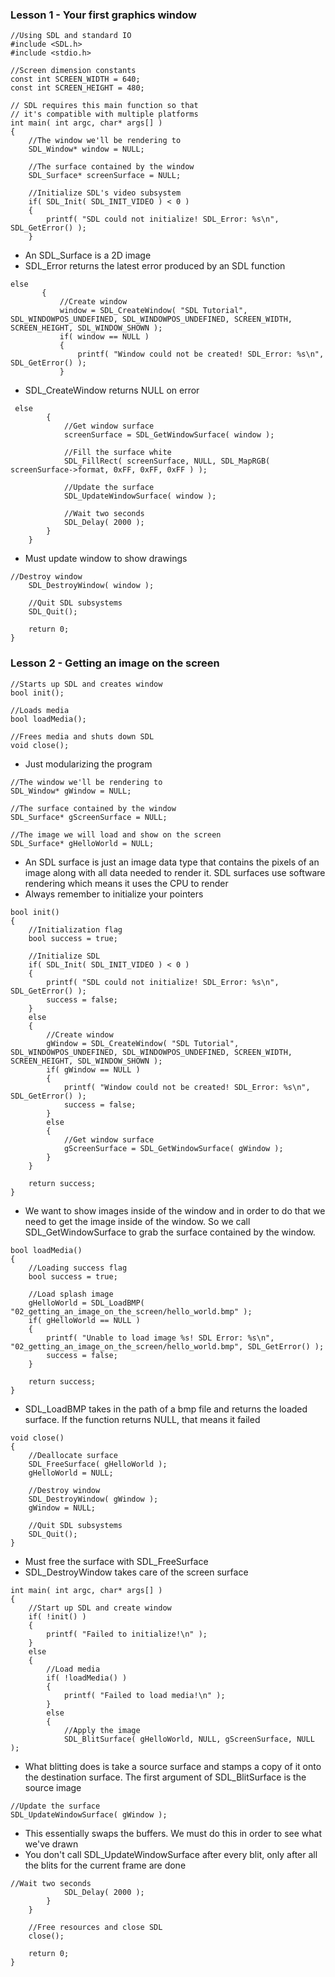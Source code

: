 ### Lesson 1 - Your first graphics window
```
//Using SDL and standard IO
#include <SDL.h>
#include <stdio.h>

//Screen dimension constants
const int SCREEN_WIDTH = 640;
const int SCREEN_HEIGHT = 480;
```
```
// SDL requires this main function so that
// it's compatible with multiple platforms
int main( int argc, char* args[] )
{
    //The window we'll be rendering to
    SDL_Window* window = NULL;
    
    //The surface contained by the window
    SDL_Surface* screenSurface = NULL;

    //Initialize SDL's video subsystem
    if( SDL_Init( SDL_INIT_VIDEO ) < 0 )
    {
        printf( "SDL could not initialize! SDL_Error: %s\n", SDL_GetError() );
    }
```
* An SDL_Surface is a 2D image
* SDL_Error returns the latest error produced
by an SDL function
``` 
else
       {
           //Create window
           window = SDL_CreateWindow( "SDL Tutorial", SDL_WINDOWPOS_UNDEFINED, SDL_WINDOWPOS_UNDEFINED, SCREEN_WIDTH, SCREEN_HEIGHT, SDL_WINDOW_SHOWN );
           if( window == NULL )
           {
               printf( "Window could not be created! SDL_Error: %s\n", SDL_GetError() );
           }
```
* SDL_CreateWindow returns NULL on error
```
 else
        {
            //Get window surface
            screenSurface = SDL_GetWindowSurface( window );

            //Fill the surface white
            SDL_FillRect( screenSurface, NULL, SDL_MapRGB( screenSurface->format, 0xFF, 0xFF, 0xFF ) );
            
            //Update the surface
            SDL_UpdateWindowSurface( window );

            //Wait two seconds
            SDL_Delay( 2000 );
        }
    }
```
* Must update window to show drawings
```
//Destroy window
    SDL_DestroyWindow( window );

    //Quit SDL subsystems
    SDL_Quit();

    return 0;
}
```
### Lesson 2 - Getting an image on the screen
```
//Starts up SDL and creates window
bool init();

//Loads media
bool loadMedia();

//Frees media and shuts down SDL
void close();
```
* Just modularizing the program
```
//The window we'll be rendering to
SDL_Window* gWindow = NULL;
    
//The surface contained by the window
SDL_Surface* gScreenSurface = NULL;

//The image we will load and show on the screen
SDL_Surface* gHelloWorld = NULL;
```
* An SDL surface is just an image data type that contains the pixels of an image along 
with all data needed to render it. SDL surfaces use software rendering which means it uses the 
CPU to render
* Always remember to initialize your pointers
```
bool init()
{
    //Initialization flag
    bool success = true;

    //Initialize SDL
    if( SDL_Init( SDL_INIT_VIDEO ) < 0 )
    {
        printf( "SDL could not initialize! SDL_Error: %s\n", SDL_GetError() );
        success = false;
    }
    else
    {
        //Create window
        gWindow = SDL_CreateWindow( "SDL Tutorial", SDL_WINDOWPOS_UNDEFINED, SDL_WINDOWPOS_UNDEFINED, SCREEN_WIDTH, SCREEN_HEIGHT, SDL_WINDOW_SHOWN );
        if( gWindow == NULL )
        {
            printf( "Window could not be created! SDL_Error: %s\n", SDL_GetError() );
            success = false;
        }
        else
        {
            //Get window surface
            gScreenSurface = SDL_GetWindowSurface( gWindow );
        }
    }

    return success;
}
```
* We want to show images inside of the window and in order to do that we need to get
 the image inside of the window. So we call SDL_GetWindowSurface to grab the surface contained 
 by the window.
```
bool loadMedia()
{
    //Loading success flag
    bool success = true;

    //Load splash image
    gHelloWorld = SDL_LoadBMP( "02_getting_an_image_on_the_screen/hello_world.bmp" );
    if( gHelloWorld == NULL )
    {
        printf( "Unable to load image %s! SDL Error: %s\n", "02_getting_an_image_on_the_screen/hello_world.bmp", SDL_GetError() );
        success = false;
    }

    return success;
}
```
* SDL_LoadBMP takes in the path of a bmp file and returns the loaded surface. If the
 function returns NULL, that means it failed
```
void close()
{
    //Deallocate surface
    SDL_FreeSurface( gHelloWorld );
    gHelloWorld = NULL;

    //Destroy window
    SDL_DestroyWindow( gWindow );
    gWindow = NULL;

    //Quit SDL subsystems
    SDL_Quit();
}
```
* Must free the surface with SDL_FreeSurface
* SDL_DestroyWindow takes care of the screen surface
```
int main( int argc, char* args[] )
{
    //Start up SDL and create window
    if( !init() )
    {
        printf( "Failed to initialize!\n" );
    }
    else
    {
        //Load media
        if( !loadMedia() )
        {
            printf( "Failed to load media!\n" );
        }
        else
        {
            //Apply the image
            SDL_BlitSurface( gHelloWorld, NULL, gScreenSurface, NULL );
```
* What blitting does is take a source surface and stamps a copy of it onto the 
destination surface. The first argument of SDL_BlitSurface is the source image
```
//Update the surface
SDL_UpdateWindowSurface( gWindow );
```
* This essentially swaps the buffers. We must do this in order to see what we've drawn
* You don't call SDL_UpdateWindowSurface after every blit, only after all the blits for the 
current frame are done
```
//Wait two seconds
            SDL_Delay( 2000 );
        }
    }

    //Free resources and close SDL
    close();

    return 0;
}
```